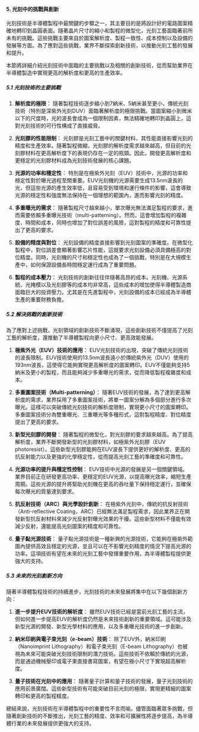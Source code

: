 #### 5. 光刻中的挑戰與創新

光刻技術是半導體製程中最關鍵的步驟之一，其主要目的是將設計好的電路圖案精確地轉印到晶圓表面。隨著晶片尺寸的縮小和製程的微型化，光刻工藝面臨著前所未有的挑戰。這些挑戰主要來自於圖案解析度、製程一致性、成本控制以及設備的發展等方面。為了應對這些挑戰，業界不斷探索創新技術，以推動光刻工藝的發展和提升。

本節將詳細介紹光刻技術中面臨的主要挑戰以及相關的創新技術，從而幫助業界在半導體製造中實現更高的解析度和更高的生產效率。

##### 5.1 光刻技術的主要挑戰

1. **解析度的極限**：
   隨著製程技術逐步縮小到7納米、5納米甚至更小，傳統光刻技術（特別是深紫外光刻DUV）面臨著解析度的極限挑戰。當圖案縮小到微米以下的尺度時，光的波長會成為一個限制因素，無法精確地轉印到晶圓上，這對光刻技術的可行性構成了直接威脅。

2. **光刻膠的性能限制**：
   光刻膠是光刻工藝中的關鍵材料，其性能直接影響光刻的精度和生產效率。隨著製程微縮，光刻膠的解析度需求越來越高，但目前的光刻膠材料在更高解析度下的表現仍存在一定的瓶頸。因此，開發更高解析度和更穩定的光刻膠材料成為光刻技術發展的核心課題。

3. **光源的功率和穩定性**：
   特別是在極紫外光刻（EUV）技術中，光源的功率和穩定性對於曝光過程至關重要。EUV光刻機的光源需要生成13.5nm波長的光，但這些光源的產生效率低，且容易受到環境和運行條件的影響，這會導致光源的穩定性和強度無法保持在一個理想的範圍內，進而影響光刻的精度。

4. **多重曝光的需求**：
   隨著製程尺寸越來越小，單次曝光無法滿足製程的要求，進而需要依賴多重曝光技術（multi-patterning）。然而，這會增加製程的複雜度、時間和成本，同時也增加了對位誤差的風險，這對製程的精度和可靠性提出了更高的要求。

5. **設備的精度與對位**：
   光刻設備的精度直接影響到光刻圖案的準確度。在微型化製程中，對位誤差會顯著影響芯片性能，這就要求光刻設備必須具備極高的對位精度。同時，光刻機的尺寸和穩定性也成為了一個挑戰，特別是在大規模生產中，如何保證設備長時間穩定運行成為了重要問題。

6. **製程的成本壓力**：
   光刻技術的創新往往伴隨著高昂的成本。光刻機、光源系統、光掩模以及光刻膠等的成本均非常高，這些成本的增加使得半導體製造商面臨巨大的投資壓力。尤其是在先進製程中，光刻設備的成本已經成為半導體生產的重要財務負擔。

##### 5.2 解決挑戰的創新技術

為了應對上述挑戰，光刻領域的創新技術不斷涌現，這些創新技術不僅提高了光刻工藝的解析度，還推動了半導體製程向更小尺寸、更高效能發展。

1. **極紫外光（EUV）技術的應用**：
   EUV光刻技術的出現，突破了傳統光刻技術的波長限制。EUV技術使用的13.5nm波長遠小於傳統紫外光（DUV）使用的193nm波長，這使得它能夠實現更高解析度的圖案轉印。EUV不僅能夠支持5納米及更小的製程，而且能夠減少多重曝光的需求，從而降低製程複雜度和成本。

2. **多重圖案技術（Multi-patterning）**：
   隨著EUV技術的發展，為了達到更高解析度的需求，業界採用了多重圖案技術，將單一圖案分解為多個部分進行多次曝光。這樣可以突破傳統光刻技術的解析度限制，實現更小尺寸的圖案轉印。多重圖案技術分為雙重曝光、三重曝光等多種形式，這對製程精度、對位精度提出了更高的要求。

3. **新型光刻膠的開發**：
   隨著製程的微型化，對光刻膠的要求越來越高。為了提高解析度，業界不斷開發新型的光刻膠材料，如極紫外光刻膠（EUV photoresist）。這些新型光刻膠能夠在EUV波長下提供更好的解析度、更高的抗反射能力以及更強的化學穩定性，從而提高光刻工藝的準確度和可靠性。

4. **光源功率的提升與穩定性控制**：
   EUV技術中光源的發展是另一個關鍵領域。業界目前正在研發更高功率、更穩定的EUV光源，以提高曝光效率，縮短生產周期。這些光源的提升將幫助光刻機在更高的吞吐量下保持穩定運行，並確保每次曝光的質量達到要求。

5. **抗反射技術（ARC）與光學設計創新**：
   在極紫外光刻中，傳統的抗反射技術（Anti-reflective Coating，ARC）已經無法滿足製程需求，因此業界正在開發新型抗反射材料來減少光反射對曝光效果的干擾。這些新型材料不僅能有效減少反射，還能提高光刻圖案的精度和可靠性。

6. **量子點光源技術**：
   量子點光源技術是一種新興的光源技術，它能夠在極紫外範圍內提供高效且穩定的光源，並且可以在不影響光刻精度的情況下提高光源的功率。這項技術有望在未來的光刻工藝中發揮重要作用，為半導體製程提供更強大的支持。

##### 5.3 未來的光刻創新方向

隨著半導體製程技術的持續進步，光刻技術的未來發展將集中在以下幾個創新方向：

1. **進一步提升EUV技術的解析度**：
   雖然EUV技術已經是當前光刻工藝的主流，但如何進一步提高EUV的解析度仍然是未來技術創新的重要領域。這可能涉及新型光源的開發、新型光學材料的應用，以及多重曝光技術的進一步創新。

2. **納米印刷與電子束光刻（e-beam）技術**：
   除了EUV外，納米印刷（Nanoimprint Lithography）和電子束光刻（E-beam Lithography）也被視為未來可能突破光刻技術限制的潛力技術。這些技術不依賴於傳統的光源，而是通過機械壓印或電子束直接書寫圖案，有望在極小尺寸下實現超高解析度。

3. **量子技術在光刻中的應用**：
   隨著量子計算和量子技術的發展，量子光刻技術的應用前景廣闊。這些新型技術有可能突破目前光刻的極限，實現更精細的圖案轉印和更高的製程精度。

總結來說，光刻技術在半導體製程中的重要性不言而喻。儘管面臨著眾多挑戰，但隨著創新技術的不斷推出，光刻工藝的精度、效率和可擴展性將逐步提高，為半導體行業的未來發展提供更強大的支持。